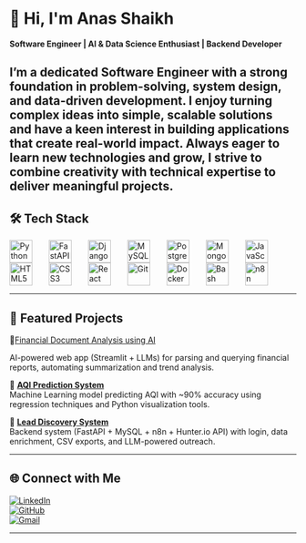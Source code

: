 # 👋 Hi, I'm Anas Shaikh  

 **Software Engineer | AI & Data Science Enthusiast | Backend Developer**  

I’m a dedicated Software Engineer with a strong foundation in problem-solving, system design, and data-driven development. I enjoy turning complex ideas into simple, scalable solutions and have a keen interest in building applications that create real-world impact. Always eager to learn new technologies  and grow, I strive to combine creativity with technical expertise to deliver meaningful projects.
---

## 🛠️ Tech Stack  

<p align="left">
  <!-- Backend -->
  <img align="center" alt="Python" width="40px" style="padding-right:25px;" src="https://cdn.jsdelivr.net/gh/devicons/devicon/icons/python/python-original.svg"/>
  <img align="center" alt="FastAPI" width="40px" style="padding-right:25px;" src="https://cdn.jsdelivr.net/gh/devicons/devicon/icons/fastapi/fastapi-original.svg"/>
  <img align="center" alt="Django" width="40px" style="padding-right:25px;" src="https://cdn.jsdelivr.net/gh/devicons/devicon/icons/django/django-plain.svg"/>
  
  <!-- Databases -->
  <img align="center" alt="MySQL" width="40px" style="padding-right:25px;" src="https://cdn.jsdelivr.net/gh/devicons/devicon/icons/mysql/mysql-original.svg"/>
  <img align="center" alt="PostgreSQL" width="40px" style="padding-right:25px;" src="https://cdn.jsdelivr.net/gh/devicons/devicon/icons/postgresql/postgresql-original.svg"/>
  <img align="center" alt="MongoDB" width="40px" style="padding-right:25px;" src="https://cdn.jsdelivr.net/gh/devicons/devicon/icons/mongodb/mongodb-original.svg"/>
  
  <!-- Frontend -->
  <img align="center" alt="JavaScript" width="40px" style="padding-right:25px;" src="https://cdn.jsdelivr.net/gh/devicons/devicon/icons/javascript/javascript-original.svg"/>
  <img align="center" alt="HTML5" width="40px" style="padding-right:25px;" src="https://cdn.jsdelivr.net/gh/devicons/devicon/icons/html5/html5-original.svg"/>
  <img align="center" alt="CSS3" width="40px" style="padding-right:25px;" src="https://cdn.jsdelivr.net/gh/devicons/devicon/icons/css3/css3-original.svg"/>
  <img align="center" alt="React" width="40px" style="padding-right:25px;" src="https://cdn.jsdelivr.net/gh/devicons/devicon/icons/react/react-original.svg"/>
  
  <!-- Tools -->
  <img align="center" alt="Git" width="40px" style="padding-right:25px;" src="https://cdn.jsdelivr.net/gh/devicons/devicon/icons/git/git-original.svg"/>
  <img align="center" alt="Docker" width="40px" style="padding-right:25px;" src="https://cdn.jsdelivr.net/gh/devicons/devicon/icons/docker/docker-original.svg"/>
  <img align="center" alt="Bash" width="40px" style="padding-right:25px;" src="https://cdn.jsdelivr.net/gh/devicons/devicon/icons/bash/bash-original.svg"/>
  <img align="center" alt="n8n" width="40px" style="padding-right:25px;" src="https://avatars.githubusercontent.com/u/45487711?s=200&v=4"/>
</p>

---

## 📌 Featured Projects  
🔹[Financial Document Analysis using AI](https://github.com/ANAS825/Financial_AI)

  AI-powered web app (Streamlit + LLMs) for parsing and querying financial reports, automating summarization and trend analysis.  

🔹 **[AQI Prediction System](https://github.com/ANAS825/AQI-Prediction)**  
Machine Learning model predicting AQI with ~90% accuracy using regression techniques and Python visualization tools.  

🔹 **[Lead Discovery System](https://github.com/ANAS825/Lead-Discovery-System)**  
Backend system (FastAPI + MySQL + n8n + Hunter.io API) with login, data enrichment, CSV exports, and LLM-powered outreach.  

---
## 🌐 Connect with Me  
[![LinkedIn](https://img.shields.io/badge/LinkedIn-0077B5?style=for-the-badge&logo=linkedin&logoColor=white)](https://linkedin.com/in/anas-shaikh-a4b88128b)  
[![GitHub](https://img.shields.io/badge/GitHub-000000?style=for-the-badge&logo=github&logoColor=white)](https://github.com/ANAS825)  
[![Gmail](https://img.shields.io/badge/Email-D14836?style=for-the-badge&logo=gmail&logoColor=white)](mailto:anasshaik825@gmail.com)  

---
